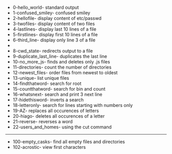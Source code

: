 - 0-hello_world- standard output
- 1-confused_smiley- confused smiley
- 2-hellofile- display content of etc/passwd
- 3-twofiles- display content of two files
- 4-lastlines- display last 10 lines of a file
- 5-firstlines- display first 10 lines of a file 
- 6-third_line- display only line 3 of a file 
-
- 8-cwd_state- redirects output to a file
- 9-duplicate_last_line- duplicates the last line 
- 10-no_more_js- finds and deletes only .js files
- 11-directories- count the number of directories
- 12-newest_files- order files from newest to oldest
- 13-unique- list unique files
- 14-findthatword- search for root
- 15-countthatword- search for bin and count
- 16-whatsnext- search and print 3 next line
- 17-hidethisword- inverts a search
- 18-letteronly- search for lines starting with numbers only
- 19-AZ- replaces all occurences of letters
- 20-hiago- deletes all occurences of a letter
- 21-reverse- reverses a word
- 22-users_and_homes- using the cut command 
---
- 100-empty_casks- find all empty files and directories
- 102-acrostic- view first characters
